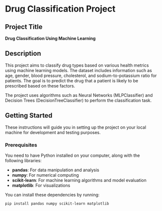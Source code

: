 # Drug Classification Project

## Project Title

**Drug Classification Using Machine Learning**

## Description

This project aims to classify drug types based on various health metrics using machine learning models. The dataset includes information such as age, gender, blood pressure, cholesterol, and sodium-to-potassium ratio for patients. The goal is to predict the drug that a patient is likely to be prescribed based on these factors.

The project uses algorithms such as Neural Networks (MLPClassifier) and Decision Trees (DecisionTreeClassifier) to perform the classification task.

## Getting Started

These instructions will guide you in setting up the project on your local machine for development and testing purposes.

### Prerequisites

You need to have Python installed on your computer, along with the following libraries:

- **pandas**: For data manipulation and analysis
- **numpy**: For numerical computing
- **scikit-learn**: For machine learning algorithms and model evaluation
- **matplotlib**: For visualizations

You can install these dependencies by running:

```bash
pip install pandas numpy scikit-learn matplotlib
